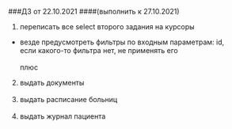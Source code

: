 
###ДЗ от 22.10.2021
####(выполнить к 27.10.2021)

1. переписать все select второго задания на курсоры <br/>
- везде предусмотреть фильтры по входным параметрам: id, <br/>
  если какого-то фильтра нет, не применять его
  <br/><br/>
  плюс <br/>
2. выдать документы
   <br/><br/>
3. выдать расписание больниц
   <br/><br/>
4. выдать журнал пациента
   <br/><br/>